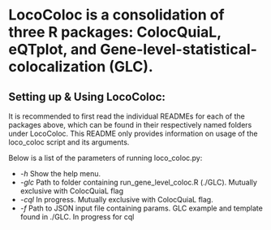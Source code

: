 # LocoColoc is a consolidation of three R packages: ColocQuiaL, eQTplot, and Gene-level-statistical-colocalization (GLC).

## Setting up & Using LocoColoc:
It is recommended to first read the individual READMEs for each of the packages above, which can be found in their respectively named folders under LocoColoc. This README only provides information on usage of the loco_coloc script and its arguments.

Below is a list of the parameters of running loco_coloc.py:
* -*h* Show the help menu.
* -*glc* Path to folder containing run_gene_level_coloc.R (./GLC). Mutually exclusive with ColocQuiaL flag
* -*cql* In progress. Mutually exclusive with ColocQuiaL flag.
* -*f* Path to JSON input file containing params. GLC example and template found in ./GLC. In progress for cql


